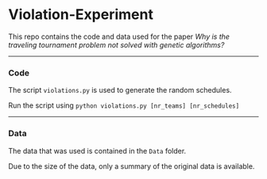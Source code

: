 # Violation-Experiment

This repo contains the code and data used for the paper _Why is the traveling tournament problem not solved with genetic algorithms?_

- - - -

### Code

The script `violations.py` is used to generate the random schedules.

Run the script using `python violations.py [nr_teams] [nr_schedules]`

- - - -

### Data

The data that was used is contained in the `Data` folder.

Due to the size of the data, only a summary of the original data is available.
